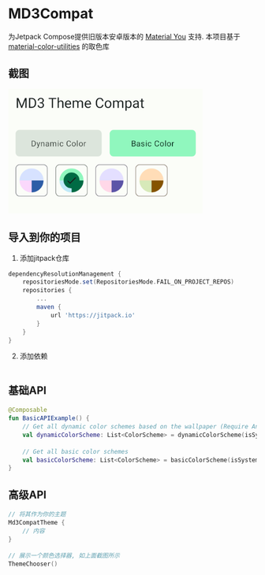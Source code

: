 # MD3Compat
为Jetpack Compose提供旧版本安卓版本的 [Material You](https://m3.material.io) 支持.
本项目基于 [material-color-utilities](https://github.com/material-foundation/material-color-utilities) 的取色库

## 截图
![](arts/screenshot.png)

## 导入到你的项目
1. 添加jitpack仓库
```groovy
dependencyResolutionManagement {
    repositoriesMode.set(RepositoriesMode.FAIL_ON_PROJECT_REPOS)
    repositories {
        ...
        maven {
            url 'https://jitpack.io'
        }
    }
}
```

2. 添加依赖 
```groovy

```

## 基础API 
```kotlin
@Composable
fun BasicAPIExample() {
    // Get all dynamic color schemes based on the wallpaper (Require Android 8.1+)
    val dynamicColorScheme: List<ColorScheme> = dynamicColorScheme(isSystemInDarkTheme())
    
    // Get all basic color schemes
    val basicColorScheme: List<ColorScheme> = basicColorScheme(isSystemInDarkTheme())
}
```

## 高级API
```kotlin
// 将其作为你的主题
Md3CompatTheme {
    // 内容
}

// 展示一个颜色选择器, 如上面截图所示
ThemeChooser()
```